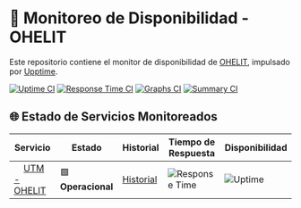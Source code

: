 # 📡 Monitoreo de Disponibilidad - OHELIT

Este repositorio contiene el monitor de disponibilidad de [OHELIT](https://ohelit.co), impulsado por [Upptime](https://github.com/upptime/upptime).

[![Uptime CI](https://github.com/infraohelit/status/workflows/Uptime%20CI/badge.svg)](https://github.com/infraohelit/status/actions?query=workflow%3A%22Uptime+CI%22)
[![Response Time CI](https://github.com/infraohelit/status/workflows/Response%20Time%20CI/badge.svg)](https://github.com/infraohelit/status/actions?query=workflow%3A%22Response+Time+CI%22)
[![Graphs CI](https://github.com/infraohelit/status/workflows/Graphs%20CI/badge.svg)](https://github.com/infraohelit/status/actions?query=workflow%3A%22Graphs+CI%22)
[![Summary CI](https://github.com/infraohelit/status/workflows/Summary%20CI/badge.svg)](https://github.com/infraohelit/status/actions?query=workflow%3A%22Summary+CI%22)

## 🌐 Estado de Servicios Monitoreados

| Servicio                                                                                                                         | Estado             | Historial                                                                              | Tiempo de Respuesta                                                                                                                                   | Disponibilidad                                                                                                                          |
| -------------------------------------------------------------------------------------------------------------------------------- | ------------------ | -------------------------------------------------------------------------------------- | ----------------------------------------------------------------------------------------------------------------------------------------------------- | --------------------------------------------------------------------------------------------------------------------------------------- |
| <img alt="" src="https://icons.duckduckgo.com/ip3/remote2.ohelit.co.ico" height="13"> [UTM - OHELIT](https://remote2.ohelit.co/) | 🟩 **Operacional** | [Historial](https://github.com/infraohelit/status/commits/HEAD/history/utm-ohelit.yml) | ![Response Time](https://img.shields.io/endpoint?url=https://raw.githubusercontent.com/infraohelit/status/HEAD/api/utm-ohelit/response-time-day.json) | ![Uptime](https://img.shields.io/endpoint?url=https://raw.githubusercontent.com/infraohelit/status/HEAD/api/utm-ohelit/uptime-day.json) |

